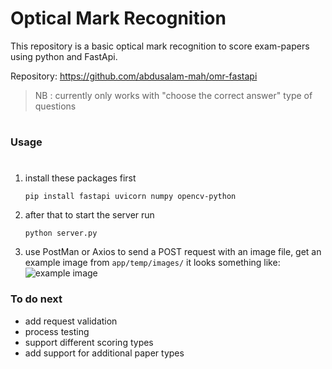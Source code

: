 # Optical Mark Recognition
This repository is a basic optical mark recognition to score exam-papers using python and FastApi.


Repository:  https://github.com/abdusalam-mah/omr-fastapi

> NB : currently only works with "choose the correct answer" type of questions

# 

### Usage
#
1. install these packages first

    `pip install fastapi uvicorn numpy opencv-python`

2. after that to start the server run 

    `python server.py`

3. use PostMan or Axios to send a POST request with an image file, get an example image from `app/temp/images/` it looks something like:
![example image](https://github.com/abdusalam-mah/omr-fastapi/app/temp/images/test-image.png?raw=true)

### To do next
* add request validation
* process testing
* support different scoring types
* add support for additional paper types

